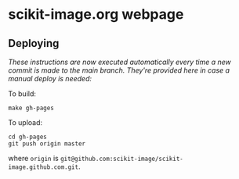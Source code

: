 # scikit-image.org webpage

## Deploying

*These instructions are now executed automatically every time a new commit
is made to the main branch.  They're provided here in case a manual deploy is needed:*

To build:

```
make gh-pages
```

To upload:

```
cd gh-pages
git push origin master
```

where ``origin`` is
``git@github.com:scikit-image/scikit-image.github.com.git``.
